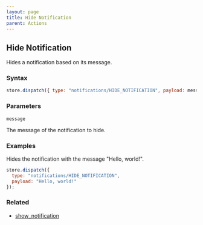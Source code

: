 ```yaml
---
layout: page
title: Hide Notification
parent: Actions
---
```


## Hide Notification

Hides a notification based on its message.

### Syntax

```js
store.dispatch({ type: "notifications/HIDE_NOTIFICATION", payload: message });
```

### Parameters

`message`

The message of the notification to hide.

### Examples

Hides the notification with the message "Hello, world!".

```js
store.dispatch({
  type: "notifications/HIDE_NOTIFICATION",
  payload: "Hello, world!"
});
```

### Related

- [show_notification](./show_notification.md)
